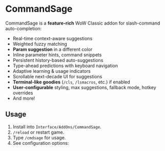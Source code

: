 # CommandSage

CommandSage is a **feature-rich** WoW Classic addon for slash-command auto-completion:

- Real-time context-aware suggestions
- Weighted fuzzy matching
- **Param suggestion** in a different color
- Inline parameter hints, command snippets
- Persistent history-based auto-suggestions
- Type-ahead predictions with keyboard navigation
- Adaptive learning & usage indicators
- Scrollable next-decade UI for suggestions
- **Terminal-like goodies** (`/cls`, `/lsmacros`, etc.) if enabled
- **User-configurable** styling, max suggestions, fallback mode, hotkey overrides
- And more!

## Usage

1. Install into `Interface/AddOns/CommandSage`.
2. `/reload` or restart game.
3. Type `/cmdsage` for usage.
4. See configuration options:  
